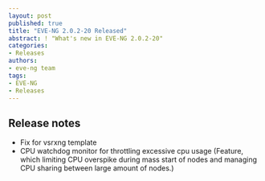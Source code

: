 ```yaml
---
layout: post
published: true
title: "EVE-NG 2.0.2-20 Released"
abstract: ! "What's new in EVE-NG 2.0.2-20"
categories:
- Releases
authors:
- eve-ng team
tags:
- EVE-NG
- Releases
---
```


## Release notes

* Fix for vsrxng template
* CPU watchdog monitor for throttling excessive cpu usage (Feature, which limiting CPU overspike during mass start of nodes and managing CPU sharing between large amount of nodes.)
